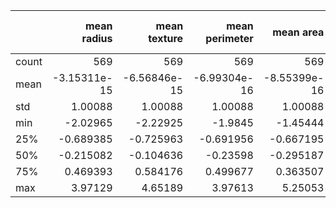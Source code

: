 |       |   mean radius |   mean texture |   mean perimeter |     mean area |   mean smoothness |   mean compactness |   mean concavity |   mean concave points |   mean symmetry |   mean fractal dimension |   radius error |   texture error |   perimeter error |    area error |   smoothness error |   compactness error |   concavity error |   concave points error |   symmetry error |   fractal dimension error |   worst radius |   worst texture |   worst perimeter |    worst area |   worst smoothness |   worst compactness |   worst concavity |   worst concave points |   worst symmetry |   worst fractal dimension |
|:------|--------------:|---------------:|-----------------:|--------------:|------------------:|-------------------:|-----------------:|----------------------:|----------------:|-------------------------:|---------------:|----------------:|------------------:|--------------:|-------------------:|--------------------:|------------------:|-----------------------:|-----------------:|--------------------------:|---------------:|----------------:|------------------:|--------------:|-------------------:|--------------------:|------------------:|-----------------------:|-----------------:|--------------------------:|
| count | 569           |  569           |    569           | 569           |     569           |      569           |    569           |         569           |   569           |            569           |   569          |   569           |     569           | 569           |      569           |       569           |     569           |          569           |    569           |             569           |  569           |   569           |     569           | 569           |      569           |       569           |     569           |          569           |    569           |             569           |
| mean  |  -3.15311e-15 |   -6.56846e-15 |     -6.99304e-16 |  -8.55399e-16 |       6.08145e-15 |       -1.13637e-15 |     -2.99702e-16 |           1.02398e-15 |    -1.86065e-15 |             -1.50475e-15 |    -9.7403e-16 |    -9.08471e-16 |       1.86065e-15 |  -7.67986e-16 |       -7.35206e-16 |        -3.99602e-16 |       8.55399e-16 |           -2.68483e-16 |     -3.37164e-16 |              -3.05945e-16 |   -2.29771e-15 |     1.74202e-15 |      -1.19881e-15 |   6.11891e-16 |       -5.09493e-15 |        -2.12289e-15 |       6.11891e-16 |           -1.99801e-16 |     -2.42259e-15 |               2.49751e-15 |
| std   |   1.00088     |    1.00088     |      1.00088     |   1.00088     |       1.00088     |        1.00088     |      1.00088     |           1.00088     |     1.00088     |              1.00088     |     1.00088    |     1.00088     |       1.00088     |   1.00088     |        1.00088     |         1.00088     |       1.00088     |            1.00088     |      1.00088     |               1.00088     |    1.00088     |     1.00088     |       1.00088     |   1.00088     |        1.00088     |         1.00088     |       1.00088     |            1.00088     |      1.00088     |               1.00088     |
| min   |  -2.02965     |   -2.22925     |     -1.9845      |  -1.45444     |      -3.11208     |       -1.61014     |     -1.11487     |          -1.26182     |    -2.74412     |             -1.81986     |    -1.05992    |    -1.55426     |      -1.04405     |  -0.737829    |       -1.77606     |        -1.2981      |      -1.0575      |           -1.91345     |     -1.53289     |              -1.09697     |   -1.7269      |    -2.22399     |      -1.69336     |  -1.22242     |       -2.68269     |        -1.44388     |      -1.30583     |           -1.74506     |     -2.16096     |              -1.60184     |
| 25%   |  -0.689385    |   -0.725963    |     -0.691956    |  -0.667195    |      -0.710963    |       -0.747086    |     -0.743748    |          -0.737944    |    -0.70324     |             -0.722639    |    -0.623571   |    -0.694809    |      -0.623768    |  -0.494754    |       -0.624018    |        -0.692926    |      -0.557161    |           -0.67449     |     -0.651681    |              -0.585118    |   -0.674921    |    -0.748629    |      -0.689578    |  -0.642136    |       -0.69123     |        -0.681083    |      -0.756514    |           -0.7564      |     -0.641864    |              -0.691912    |
| 50%   |  -0.215082    |   -0.104636    |     -0.23598     |  -0.295187    |      -0.0348911   |       -0.22194     |     -0.34224     |          -0.397721    |    -0.0716265   |             -0.178279    |    -0.292245   |    -0.197498    |      -0.286652    |  -0.347783    |       -0.220335    |        -0.28102     |      -0.199065    |           -0.140496    |     -0.21943     |              -0.22994     |   -0.26904     |    -0.0435156   |      -0.28598     |  -0.341181    |       -0.0468428   |        -0.269501    |      -0.218232    |           -0.223469    |     -0.127409    |              -0.216444    |
| 75%   |   0.469393    |    0.584176    |      0.499677    |   0.363507    |       0.636199    |        0.493857    |      0.526062    |           0.646935    |     0.530779    |              0.470983    |     0.2661     |     0.466552    |       0.243031    |   0.106773    |        0.368355    |         0.389654    |       0.336752    |            0.472657    |      0.355692    |               0.288642    |    0.522016    |     0.658341    |       0.540279    |   0.357589    |        0.597545    |         0.539669    |       0.531141    |            0.71251     |      0.450138    |               0.450762    |
| max   |   3.97129     |    4.65189     |      3.97613     |   5.25053     |       4.77091     |        4.56842     |      4.24359     |           3.92793     |     4.48475     |              4.91092     |     8.90691    |     6.65528     |       9.46199     |  11.0418      |        8.03        |         6.14348     |      12.0727      |            6.6496      |      7.07192     |               9.85159     |    4.09419     |     3.88591     |       4.28734     |   5.93017     |        3.95537     |         5.11288     |       4.70067     |            2.68588     |      6.04604     |               6.84686     |